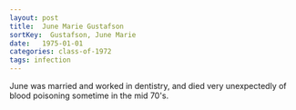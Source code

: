 ```yaml
---
layout: post
title:  June Marie Gustafson
sortKey:  Gustafson, June Marie
date:   1975-01-01
categories: class-of-1972
tags: infection
---
```

June was married and worked in dentistry, and died very unexpectedly of blood poisoning sometime in the mid 70's.
